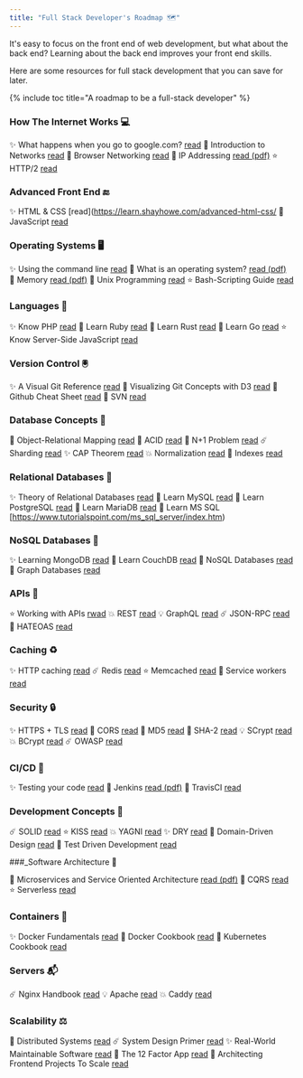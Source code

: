 ```yaml
---
title: "Full Stack Developer's Roadmap 🗺"
---
```

It's easy to focus on the front end of web development, but what about the back end? Learning about the back end improves your front end skills.

Here are some resources for full stack development that you can save for later.

{% include toc title="A roadmap to be a full-stack developer" %}

### How The Internet Works 💻

✨ What happens when you go to google.com? [read](https://github.com/alex/what-happens-when)
🎉 Introduction to Networks [read](https://ocw.mit.edu/courses/electrical-engineering-and-computer-science/6-02-introduction-to-eecs-ii-digital-communication-systems-fall-2012/readings/)
💫 Browser Networking [read](https://hpbn.co/)
🎊 IP Addressing [read (pdf)](https://pages.di.unipi.it/ricci/501302.pdf)
⭐️ HTTP/2 [read](https://daniel.haxx.se/http2/)

### Advanced Front End 🔚

✨ HTML & CSS [read](https://learn.shayhowe.com/advanced-html-css/
💫 JavaScript [read](https://github.com/getify/You-Dont-Know-JS)

### Operating Systems 🖥

✨ Using the command line [read](https://launchschool.com/books/command_line)
🎉 What is an operating system? [read (pdf)](http://markburgess.org/os/os.pdf)
💫 Memory [read (pdf)](https://www.akkadia.org/drepper/cpumemory.pdf)
🎊 Unix Programming [read](http://catb.org/esr/writings/taoup/html/)
⭐️ Bash-Scripting Guide [read](https://tldp.org/LDP/abs/html/)

### Languages 📕

✨ Know PHP [read](https://en.wikibooks.org/wiki/PHP_Programming)
🎉 Learn Ruby [read](https://www.rubyguides.com/ruby-tutorial/)
💫 Learn Rust [read](https://doc.rust-lang.org/stable/rust-by-example/)
🎊 Learn Go [read](https://gobyexample.com/)
⭐️ Know Server-Side JavaScript [read](https://github.com/maxogden/art-of-node)

### Version Control 🖲

✨ A Visual Git Reference [read](https://marklodato.github.io/visual-git-guide/index-en.html)
🎉 Visualizing Git Concepts with D3 [read](https://onlywei.github.io/explain-git-with-d3/)
💫 Github Cheat Sheet [read](https://github.com/tiimgreen/github-cheat-sheet)
🎊 SVN [read](https://dev.to/rajbdilip/quick-svn-guide-for-git-users-svn-the-git-way-26al)

### Database Concepts 📓

🌟 Object-Relational Mapping [read](https://dev.to/nielsenjared/what-is-object-relational-mapping-how-to-roll-your-own-javascript-orm-4ni3)
🎉 ACID [read](https://neo4j.com/blog/acid-vs-base-consistency-models-explained/)
💫 N+1 Problem [read](https://medium.com/@bretdoucette/n-1-queries-and-how-to-avoid-them-a12f02345be5)
☄️ Sharding [read](https://www.digitalocean.com/community/tutorials/understanding-database-sharding)
✨ CAP Theorem [read](http://www.julianbrowne.com/article/brewers-cap-theorem)
💥 Normalization [read](https://dev.to/nexttech/database-normalization-explained-5b1a)
🌟 Indexes [read](https://dev.to/helenanders26/sql-series-speed-up-your-queries-with-indexes-3c83)

### Relational Databases 📔

✨ Theory of Relational Databases [read](https://web.cecs.pdx.edu/~maier/TheoryBook/TRD.html)
🎉 Learn MySQL [read](https://www.techotopia.com/index.php/MySQL_Essentials)
💫 Learn PostgreSQL [read](https://www.syncfusion.com/ebooks/postgres)
🎊 Learn MariaDB [read](https://www.tutorialspoint.com/mariadb/index.htm)
🌟 Learn MS SQL [https://www.tutorialspoint.com/ms_sql_server/index.htm)

### NoSQL Databases 📗

✨ Learning MongoDB [read](ttps://github.com/evanlucas/learnyoumongo)
🎉 Learn CouchDB [read](http://guide.couchdb.org/editions/1/en/index.html)
💫 NoSQL Databases [read](https://github.com/evanlucas/learnyoumongo)
🎊 Graph Databases [read](https://graphdatabases.com/)

### APIs 📨

⭐️ Working with APIs [rwad](https://launchschool.com/books/working_with_apis)
💥 REST [read](https://dev.to/drminnaar/rest-api-guide-14n2)
💡 GraphQL [read](https://dev.to/leonardomso/a-beginners-guide-to-graphql-3kjj)
☄️ JSON-RPC [read](https://dev.to/radixdlt/json-rpc-vs-rest-for-distributed-platform-apis-3n0m)
🎉 HATEOAS [read](https://restcookbook.com/Basics/hateoas/)

### Caching ♻️

✨ HTTP caching [read](https://developer.mozilla.org/en-US/docs/Web/HTTP/Caching)
☄️ Redis [read](https://openmymind.net/2012/1/23/The-Little-Redis-Book/)
⭐️ Memcached [read](https://www.tutorialspoint.com/memcached/index.htm)
🚀 Service workers [read](https://dev.to/blarzhernandez/javascript-service-workers-visualized-1683)

### Security 🔒

✨ HTTPS + TLS [read](https://dev.to/ahmedatefae/web-security-knowledge-you-must-understand-it-part-i-https-tls-ssl-cors-csp-298l)
🎉 CORS [read](https://dev.to/lydiahallie/cs-visualized-cors-5b8h)
💫 MD5 [read](https://dev.to/wagslane/very-basic-intro-to-hash-functions-sha-256-md-5-etc-399j)
🎊 SHA-2 [read](https://dev.to/wagslane/how-sha-2-works-step-by-step-sha-256-11ci)
💡 SCrypt [read](https://dev.to/wagslane/very-basic-intro-to-the-scrypt-hash-7l5)
💥 BCrypt [read](https://dev.to/sylviapap/bcrypt-explained-4k5c)
☄️ OWASP [read](https://owasp.org/www-project-top-ten/)

### CI/CD 🧪

✨ Testing your code [read](https://dev.to/thejessleigh/different-types-of-testing-explained-1ljo)
🎉 Jenkins [read (pdf)](https://www.bogotobogo.com/DevOps/Jenkins/images/Intro_install/jenkins-the-definitive-guide.pdf)
💫 TravisCI [read](https://github.com/dwyl/learn-travis)

### Development Concepts 📙

☄️ SOLID [read](https://dev.to/ham8821/solid-principles-to-start-with-object-oriented-programming-1e49)
⭐️ KISS [read](https://dev.to/getd/kiss-keep-it-simple-short-my-tech-writing-principal-jjn)
💥 YAGNI [read](https://dev.to/gonedark/practicing-yagni-3n1d)
✨ DRY [read](https://dev.to/codemouse92/clean-dry-solid-spaghetti-1lgm)
🎉 Domain-Driven Design [read](http://www.infoq.com/minibooks/domain-driven-design-quickly)
🌟 Test Driven Development [read](https://github.com/grzesiek-galezowski/tdd-ebook)

###_Software Architecture 🏯

💫 Microservices and Service Oriented Architecture [read (pdf)](https://www.oreilly.com/programming/free/files/microservices-vs-service-oriented-architecture.pdf)
🎊 CQRS [read](https://msdn.microsoft.com/en-us/library/jj554200.aspx)
⭐️ Serverless [read](https://docs.microsoft.com/en-us/dotnet/standard/serverless-architecture/)

### Containers 🧊

✨ Docker Fundamentals [read](https://dev.to/skaytech/docker-fundamentals-2ibi)
🎉 Docker Cookbook [read](https://www.packtpub.com/free-ebooks/docker-cookbook-second-edition)
💫 Kubernetes Cookbook [read](https://www.packtpub.com/free-ebooks/kubernetes-cookbook-second-edition)

### Servers 📬

☄️ Nginx Handbook [read](https://github.com/trimstray/nginx-admins-handbook)
💡 Apache [read](https://httpd.apache.org/)
💥 Caddy [read](https://caddyserver.com/)

### Scalability ⚖️

💫 Distributed Systems [read](http://book.mixu.net/distsys/single-page.html)
☄️ System Design Primer [read](https://github.com/donnemartin/system-design-primer)
✨ Real-World Maintainable Software [read](https://www.oreilly.com/content/real-world-maintainable-software/)
🎉 The 12 Factor App [read](https://12factor.net/)
🌟 Architecting Frontend Projects To Scale [read](https://dev.to/mmcshinsky/why-frontend-architecture-matters-1ldj)
